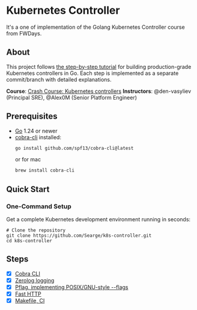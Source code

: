 # Kubernetes Controller

It's a one of implementation of the Golang Kubernetes Controller course from FWDays.

## About

This project follows [the step-by-step tutorial](https://github.com/den-vasyliev/k8s-controller-tutorial-ref) for building production-grade Kubernetes controllers in Go. Each step is implemented as a separate commit/branch with detailed explanations.

**Course**: [Crash Course: Kubernetes controllers](https://fwdays.com/event/kubernetes-controllers-course)
**Instructors**: @den-vasyliev (Principal SRE), @Alex0M (Senior Platform Engineer)

## Prerequisites

- [Go](https://golang.org/dl/) 1.24 or newer
- [cobra-cli](https://github.com/spf13/cobra-cli) installed:
  ```sh
  go install github.com/spf13/cobra-cli@latest
  ```
  or for mac
  ```sh
  brew install cobra-cli
  ```

## Quick Start

### One-Command Setup

Get a complete Kubernetes development environment running in seconds:

```
# Clone the repository
git clone https://github.com/Searge/k8s-controller.git
cd k8s-controller
```

## Steps
- [x] [Cobra CLI](docs/01-cobra-cli/README.md)
- [x] [Zerolog logging](docs/02-zerolog-logging/README.md)
- [x] [Pflag, implementing POSIX/GNU-style --flags](docs/03-cobra-cli-pflag/README.md)
- [x] [Fast HTTP](docs/04-fast-http-server/README.md)
- [x] [Makefile, CI](docs/05-github-ci/README.md)
